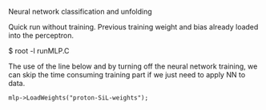 Neural network classification and unfolding

Quick run without training. Previous training weight and bias already loaded into the perceptron.

$ root -l runMLP.C

The use of the line below and by turning off the neural network training, we can skip the time consuming training part if we just need to apply NN to data.

```
mlp->LoadWeights("proton-SiL-weights");
```


